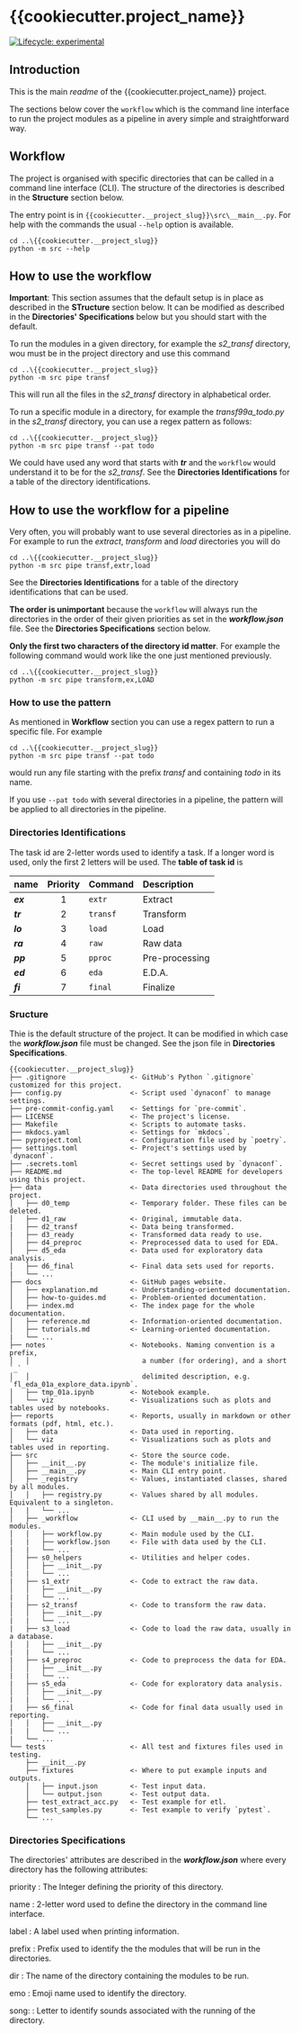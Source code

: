 # {{cookiecutter.project_name}}

<!-- badges: start -->
[![Lifecycle:
experimental](https://img.shields.io/badge/lifecycle-experimental-orange.svg)](https://lifecycle.r-lib.org/articles/stages.html#experimental)
<!-- badges: end -->

## Introduction

This is the main *readme* of the {{cookiecutter.project_name}} project.

The sections below cover the `workflow` which is the command line interface to
run the project modules as a pipeline in avery simple and straightforward way.

## Workflow

The project is organised with specific directories that can be called in a
command line interface (CLI). The structure of the directories is described
in the **Structure** section below.

The entry point is in `{{cookiecutter.__project_slug}}\src\__main__.py`.
For help with the commands the usual `--help` option is available.

```console
cd ..\{{cookiecutter.__project_slug}}
python -m src --help
```

## How to use the workflow

**Important**: This section assumes that the default setup is in place as
described in the **STructure** section below. It can be modified as
described in the **Directories' Specifications** below but you should
start with the default.

To run the modules in a given directory, for example the *s2_transf* directory,
wou must be in the project directory and use this command

```console
cd ..\{{cookiecutter.__project_slug}}
python -m src pipe transf
```

This will run all the files in the *s2_transf* directory in alphabetical order.

To run a specific module in a directory, for example the *transf99a_todo.py* in
the *s2_transf* directory, you can use a regex pattern as follows:

```console
cd ..\{{cookiecutter.__project_slug}}
python -m src pipe transf --pat todo
```

We could have used any word that starts with ***tr*** and the `workflow` would
understand it to be for the *s2_transf*. See the **Directories Identifications**
for a table of the directory identifications.

## How to use the workflow for a pipeline

Very often, you will probably want to use several directories as in a pipeline.
For example to run the *extract*, *transform* and *load* directories you will
do

```console
cd ..\{{cookiecutter.__project_slug}}
python -m src pipe transf,extr,load
```

See the **Directories Identifications** for a table of the directory
identifications that can be used.

**The order is unimportant** because the `workflow` will always run the directories
in the order of their given priorities as set in the ***workflow.json*** file.
See the **Directories Specifications** section below.

**Only the first two characters of the directory id matter**. For example the
following command would work like the one just mentioned previously.

```console
cd ..\{{cookiecutter.__project_slug}}
python -m src pipe transform,ex,LOAD
```

### How to use the pattern

As mentioned in **Workflow** section you can use a regex pattern to run a
specific file. For example

```console
cd ..\{{cookiecutter.__project_slug}}
python -m src pipe transf --pat todo
```

would run any file starting with the prefix *transf* and containing *todo*
in its name.

If you use `--pat todo` with several directories in a pipeline, the pattern
will be applied to all directories in the pipeline.

### Directories Identifications

The task id are 2-letter words used to identify a task.  If a longer word is
used, only the first 2 letters will be used. The **table of task id** is

|name|Priority|Command|Description
|:-----|:-----:|:-----|:-----
|***ex***|1|`extr`|Extract
|***tr***|2|`transf`|Transform
|***lo***|3|`load`|Load
|***ra***|4|`raw`|Raw data
|***pp***|5|`pproc`|Pre-processing
|***ed***|6|`eda`|E.D.A.
|***fi***|7|`final`|Finalize

### Sructure

Thie is the default structure of the project. It can be modified in which case
the ***workflow.json*** file must be changed. See the json file in **Directories Specifications**.

```text
{{cookiecutter.__project_slug}}
├── .gitignore                <- GitHub's Python `.gitignore` customized for this project.
├── config.py                 <- Script used `dynaconf` to manage settings.
├── pre-commit-config.yaml    <- Settings for `pre-commit`.
├── LICENSE                   <- The project's license.
├── Makefile                  <- Scripts to automate tasks.
├── mkdocs.yaml               <- Settings for `mkdocs`.
├── pyproject.toml            <- Configuration file used by `poetry`.
├── settings.toml             <- Project's settings used by `dynaconf`.
├── .secrets.toml             <- Secret settings used by `dynaconf`.
├── README.md                 <- The top-level README for developers using this project.
├── data                      <- Data directories used throughout the project.
│   ├── d0_temp               <- Temporary folder. These files can be deleted.
│   ├── d1_raw                <- Original, immutable data.
|   ├── d2_transf             <- Data being transformed.
|   ├── d3_ready              <- Transformed data ready to use.
│   ├── d4_preproc            <- Preprocessed data to used for EDA.
│   ├── d5_eda                <- Data used for exploratory data analysis.
│   ├── d6_final              <- Final data sets used for reports.
|   └── ...
├── docs                      <- GitHub pages website.
│   ├── explanation.md        <- Understanding-oriented documentation.
│   ├── how-to-guides.md      <- Problem-oriented documentation.
│   ├── index.md              <- The index page for the whole documentation.
│   ├── reference.md          <- Information-oriented documentation.
│   ├── tutorials.md          <- Learning-oriented documentation.
|   └── ...
├── notes                     <- Notebooks. Naming convention is a prefix,
│   │                            a number (for ordering), and a short `_`
│   │                            delimited description, e.g. `fl_eda_01a_explore_data.ipynb`.
│   ├── tmp_01a.ipynb         <- Notebook example.
│   └── viz                   <- Visualizations such as plots and tables used by notebooks.
├── reports                   <- Reports, usually in markdown or other formats (pdf, html, etc.).
│   ├── data                  <- Data used in reporting.
│   └── viz                   <- Visualizations such as plots and tables used in reporting.
├── src                       <- Store the source code.
│   ├── __init__.py           <- The module's initialize file.
│   ├── __main__.py           <- Main CLI entry point.
│   ├── _registry             <- Values, instantiated classes, shared by all modules.
│   │   ├── registry.py       <- Values shared by all modules. Equivalent to a singleton.
|   |   └── ...
│   ├── _workflow             <- CLI used by __main__.py to run the modules.
│   │   ├── workflow.py       <- Main module used by the CLI.
|   |   ├── workflow.json     <- File with data used by the CLI.
|   |   └── ...
│   ├── s0_helpers            <- Utilities and helper codes.
│   │   ├── __init__.py
|   |   └── ...
|   ├── s1_extr               <- Code to extract the raw data.
│   │   ├── __init__.py
|   |   └── ...
|   ├── s2_transf             <- Code to transform the raw data.
│   │   ├── __init__.py
|   |   └── ...
|   ├── s3_load               <- Code to load the raw data, usually in a database.
│   │   ├── __init__.py
|   |   └── ...
|   ├── s4_preproc            <- Code to preprocess the data for EDA.
│   │   ├── __init__.py
|   |   └── ...
|   ├── s5_eda                <- Code for exploratory data analysis.
│   │   ├── __init__.py
|   |   └── ...
|   ├── s6_final              <- Code for final data usually used in reporting.
│   │   ├── __init__.py
|   |   └── ...
|   └── ...
└── tests                     <- All test and fixtures files used in testing.
    ├── __init__.py
    ├── fixtures              <- Where to put example inputs and outputs.
    │   ├── input.json        <- Test input data.
    │   └── output.json       <- Test output data.
    ├── test_extract_acc.py   <- Test example for etl.
    ├── test_samples.py       <- Test example to verify `pytest`.
    └── ...
```

### Directories Specifications

The directories' attributes are described in the ***workflow.json*** where every
directory has the following attributes:

priority
: The Integer defining the priority of this directory.

name
: 2-letter word used to define the directory in the command line interface.

label
: A label used when printing information.

prefix
: Prefix used to identify the the modules that will be run in the directories.

dir
: The name of the directory containing the modules to be run.

emo
: Emoji name used to identify the directory.

song:
: Letter to identify sounds associated with the running of the directory.
